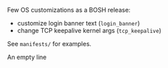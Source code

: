 Few OS customizations as a BOSH release:

- customize login banner text (`login_banner`)
- change TCP keepalive kernel args (`tcp_keepalive`)

See `manifests/` for examples.

An empty line
